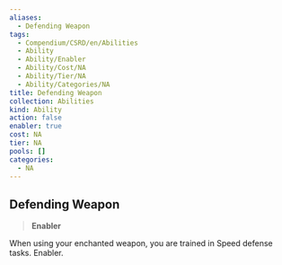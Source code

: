```yaml
---
aliases:
  - Defending Weapon
tags:
  - Compendium/CSRD/en/Abilities
  - Ability
  - Ability/Enabler
  - Ability/Cost/NA
  - Ability/Tier/NA
  - Ability/Categories/NA
title: Defending Weapon
collection: Abilities
kind: Ability
action: false
enabler: true
cost: NA
tier: NA
pools: []
categories:
  - NA
---
```

## Defending Weapon    
>**Enabler**  
    
When using your enchanted weapon, you are trained in Speed defense tasks. Enabler.